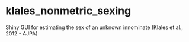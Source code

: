 # klales_nonmetric_sexing
Shiny GUI for estimating the sex of an unknown innominate (Klales et al., 2012 - AJPA)
